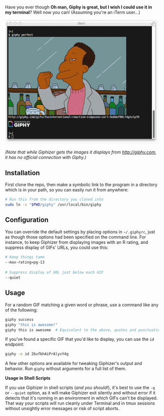 Have you ever though **Oh man, Giphy is great, but I wish I could use it in my terminal**?
Well now you can! (Assuming you're an iTerm user...)

![Giphizer in action](screencap.gif)

_(Note that while Giphizer gets the images it displays from http://giphy.com, it has no official connection with Giphy.)_


## Installation

First clone the repo, then make a symbolic link to the program in a directory which is in your path,
so you can easily run it from anywhere:

```bash
# Run this from the directory you cloned into
sudo ln -s "$PWD/giphy" /usr/local/bin/giphy
```


## Configuration

You can override the default settings by placing options in `~/.giphyrc`, just as though those options had been specified on the command line. For instance, to keep Giphizer from displaying images with an R rating, and suppress display of GIFs' URLs, you could use this:

```bash
# Keep things tame
--max-rating=pg-13

# Suppress display of URL just below each GIF
--quiet
```


## Usage

For a random GIF matching a given word or phrase, use a command like any of the following:

```bash
giphy success
giphy "this is awesome!"
giphy this is awesome  # Equivalent to the above, quotes and punctuation don't matter
```

If you've found a specific GIF that you'd like to display, you can use the `id` endpoint:

```bash
giphy -e id 26ufbhAiPrAlyvY4g
```

A few other options are available for tweaking Giphizer's output and behavior.
Run `giphy` without arguments for a full list of them.

**Usage in Shell Scripts**

If you use Giphizer in shell scripts (_and you should!_), it's best to use the `-q` or `--quiet` option, as it will make Giphizer exit silently and without error if it detects that it's running in an environment in which GIFs can't be displayed. That way your scripts will run cleanly under Terminal and in tmux sessions without unsightly error messages or risk of script aborts.
